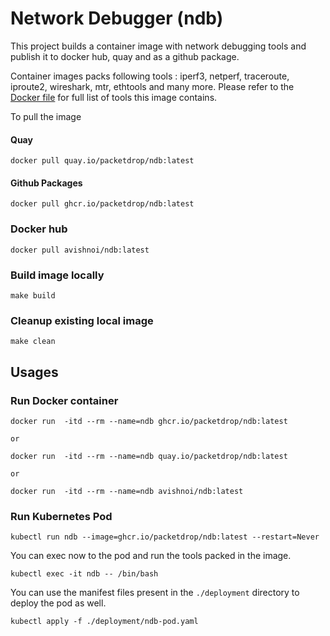 # Network Debugger (ndb) 
This project builds a container image with network debugging tools and publish it to docker hub, quay and as a github package.

Container images packs following tools : iperf3, netperf, traceroute, iproute2, wireshark, mtr, ethtools and many more.
Please refer to the [Docker file](Dockerfile) for full list of tools this image contains.

To pull the image

#### Quay
```shell
docker pull quay.io/packetdrop/ndb:latest
```
#### Github Packages
```shell
docker pull ghcr.io/packetdrop/ndb:latest
```

### Docker hub
```shell
docker pull avishnoi/ndb:latest
```

### Build image locally 
```
make build
```

### Cleanup existing local image
```
make clean
```
  
## Usages

### Run Docker container
```shell
docker run  -itd --rm --name=ndb ghcr.io/packetdrop/ndb:latest

or 

docker run  -itd --rm --name=ndb quay.io/packetdrop/ndb:latest

or 

docker run  -itd --rm --name=ndb avishnoi/ndb:latest
```

### Run Kubernetes Pod
```shell
kubectl run ndb --image=ghcr.io/packetdrop/ndb:latest --restart=Never
```

You can exec now to the pod and run the tools packed in the image.

```shell
kubectl exec -it ndb -- /bin/bash
```

You can use the manifest files present in the `./deployment` directory to deploy the pod as well.

```shell
kubectl apply -f ./deployment/ndb-pod.yaml
```